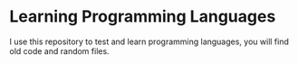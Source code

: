 # Learning Programming Languages

I use this repository to test and learn programming languages, you will find old code and random files.